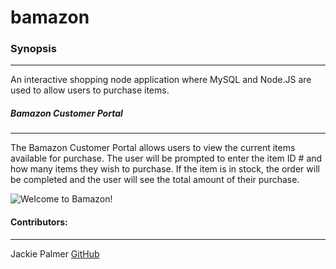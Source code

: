 # bamazon

### Synopsis
***

An interactive shopping node application where MySQL and Node.JS are used to allow users to purchase items.

##### Bamazon Customer Portal
***

The Bamazon Customer Portal allows users to view the current items available for purchase.  The user will be prompted to enter the item ID # and how many items they wish to purchase.  If the item is in stock, the order will be completed and the user will see the total amount of their purchase.

![Welcome to Bamazon!](https://jacquep.github.com/Bamazon/bamazon1.png)

#### Contributors:
***

Jackie Palmer [GitHub](https://github.com/jacquep)
